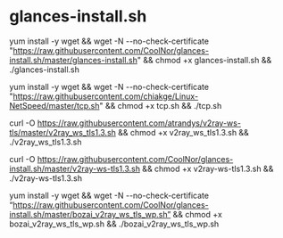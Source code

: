 # glances-install.sh

yum install -y wget && wget -N --no-check-certificate "https://raw.githubusercontent.com/CoolNor/glances-install.sh/master/glances-install.sh" && chmod +x glances-install.sh && ./glances-install.sh

yum install -y wget && wget -N --no-check-certificate "https://raw.githubusercontent.com/chiakge/Linux-NetSpeed/master/tcp.sh" && chmod +x tcp.sh && ./tcp.sh

curl -O https://raw.githubusercontent.com/atrandys/v2ray-ws-tls/master/v2ray_ws_tls1.3.sh && chmod +x v2ray_ws_tls1.3.sh && ./v2ray_ws_tls1.3.sh


curl -O https://raw.githubusercontent.com/CoolNor/glances-install.sh/master/v2ray-ws-tls1.3.sh && chmod +x v2ray-ws-tls1.3.sh && ./v2ray-ws-tls1.3.sh


yum install -y wget && wget -N --no-check-certificate “https://raw.githubusercontent.com/CoolNor/glances-install.sh/master/bozai_v2ray_ws_tls_wp.sh” && chmod +x bozai_v2ray_ws_tls_wp.sh && ./bozai_v2ray_ws_tls_wp.sh

